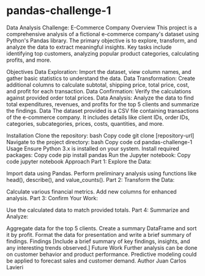 # pandas-challenge-1
Data Analysis Challenge: E-Commerce Company
Overview
This project is a comprehensive analysis of a fictional e-commerce company's dataset using Python's Pandas library. The primary objective is to explore, transform, and analyze the data to extract meaningful insights. Key tasks include identifying top customers, analyzing popular product categories, calculating profits, and more.

Objectives
Data Exploration: Import the dataset, view column names, and gather basic statistics to understand the data.
Data Transformation: Create additional columns to calculate subtotal, shipping price, total price, cost, and profit for each transaction.
Data Confirmation: Verify the calculations against provided order total prices.
Data Analysis: Analyze the data to find total expenditures, revenues, and profits for the top 5 clients and summarize the findings.
Data
The dataset provided is a CSV file containing transactions of the e-commerce company. It includes details like client IDs, order IDs, categories, subcategories, prices, costs, quantities, and more.

Installation
Clone the repository:
bash
Copy code
git clone [repository-url]
Navigate to the project directory:
bash
Copy code
cd pandas-challenge-1
Usage
Ensure Python 3.x is installed on your system.
Install required packages:
Copy code
pip install pandas
Run the Jupyter notebook:
Copy code
jupyter notebook
Approach
Part 1: Explore the Data:

Import data using Pandas.
Perform preliminary analysis using functions like head(), describe(), and value_counts().
Part 2: Transform the Data:

Calculate various financial metrics.
Add new columns for enhanced analysis.
Part 3: Confirm Your Work:

Use the calculated data to match provided totals.
Part 4: Summarize and Analyze:

Aggregate data for the top 5 clients.
Create a summary DataFrame and sort it by profit.
Format the data for presentation and write a brief summary of findings.
Findings
[Include a brief summary of key findings, insights, and any interesting trends observed.]
Future Work
Further analysis can be done on customer behavior and product performance.
Predictive modeling could be applied to forecast sales and customer demand.
Author
Juan Carlos Lavieri